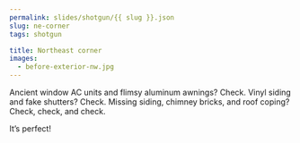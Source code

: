 ```yaml
---
permalink: slides/shotgun/{{ slug }}.json
slug: ne-corner
tags: shotgun

title: Northeast corner
images:
  - before-exterior-nw.jpg
---
```

Ancient window AC units and flimsy aluminum awnings? Check. Vinyl siding and fake shutters? Check. Missing siding, chimney bricks, and roof coping? Check, check, and check.

It’s perfect!